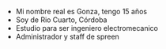 - Mi nombre real es Gonza, tengo 15 años
- Soy de Rio Cuarto, Córdoba
- Estudio para ser ingeniero electromecanico
- Administrador y staff de spreen

